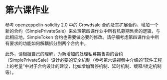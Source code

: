 # 第六课作业

参考 openzeppelin-solidity 2.0 中的 Crowdsale 合约及其扩展合约，增加一个新的合约（SimplePrivateSale）来处理第四课作业中所有私募期售卖的逻辑，与此相应地，SimpleToken 合约也需要做必要的修改。请仔细考虑第四课作业中所有要求的功能如何解耦拆分到两个合约中。

此外，请根据自己的理解，为新增加的处理私募期售卖的合约（SimplePrivateSale）设计必要的安全机制（参考第六课视频中介绍的“软件工程上的考量”中对于合约设计的建议，比如增加暂停机制、延时机制、缓释/锁定机制等）。
